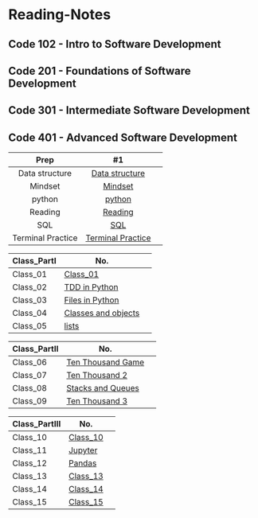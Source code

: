 # Reading-Notes

## Code 102 - Intro to Software Development

## Code 201 - Foundations of Software Development

## Code 301 - Intermediate Software Development

## Code 401 - Advanced Software Development

| Prep | #1    |   |
| :---:   | :---: | :---: |
| Data structure | [Data structure](./DataStructures/DataStructures.md)   |
| Mindset | [Mindset](./Mindset/Mindset.md)  |
| python | [python](./python/IntroPython.md)  |
| Reading |[Reading](./ReadingEngineer/Reading.md)|
| SQL | [SQL](./SQL/SQL%20Practice.md)|
|Terminal Practice  | [Terminal Practice](./TerminalPractice%20/Terminal.md)  |

| Class_PartI | No. | |
| -------- | -------- | -------- |
| Class_01| [Class_01](./Class_01/Class01.md) |
| Class_02 | [TDD in Python](./Class_02/Class_02.md) |
| Class_03 | [Files in Python](./Class_03/Class_03.md)|
| Class_04 | [Classes and objects](./Class_04/Class_04.md)|
| Class_05 | [lists](./lists/lists.md)|

| Class_PartII | No. | |
| -------- | -------- | -------- |
| Class_06 | [Ten Thousand Game](./Class_06/Class_06.md)|
| Class_07 | [Ten Thousand 2](./Class_07/Class_07.md)|
| Class_08 | [Stacks and Queues](./Class_08/Class_08.md)|
| Class_09 | [Ten Thousand 3](./Class_09/Class_09.md)|

| Class_PartIII | No. | |
| -------- | -------- | -------- |
| Class_10 | [Class_10]()|
| Class_11 | [Jupyter](./Class_11/Class_11.md)|
| Class_12 | [Pandas](./Class_12/Class_12.md)|
| Class_13 | [Class_13]()|
| Class_14 | [Class_14]()|
| Class_15 | [Class_15]()|
